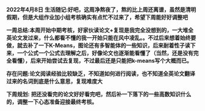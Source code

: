 **2022年4月8日**
**生活随记:好吧，这周净熬夜了，熬的比上周还离谱，虽然是清明假期，但是大组作业加小组考核确实有点忙不过来了，希望下周能好好调整吧**

**一周总结:本周开始中期考核，好家伙读论文+复现是我完全没想到的，一大堆全英论文发过来，什么都看不懂的我一开始只能在风中凌乱。。不过后来想着始终要做，就去补了一下K-Means，图论还有多智能体的一些知识，后来耐着性子读下来，一个公式一个公式去理解之后，好像论文也逐渐能看懂了（当然，还是没有完全看懂），后来开始尝试去复现，不过最后还是只能把k-means写个大概而已。**

**存在问题:论文阅读经验比较缺乏，不知道如何进行阅读，也不知道全英论文翻译过来的名词到底是什么意思，复现难度大**

**下周规划:** **把还没看完的论文好好看完吧，然后补一下落下的一些高数知识什么的，调整一下心态准备迎接最终考核。**